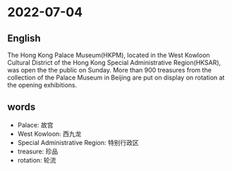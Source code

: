 # 2022-07-04


## English
The Hong Kong Palace Museum(HKPM),
located in the West Kowloon Cultural
District of the Hong Kong Special
Administrative Region(HKSAR), was
open the the public on Sunday. More than
900 treasures from the collection of the 
Palace Museum in Beijing are put on
display on rotation at the opening
exhibitions.

## words
* Palace: 故宫
* West Kowloon: 西九龙
* Special Administrative Region: 特别行政区
* treasure: 珍品
* rotation: 轮流

